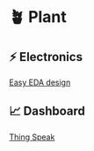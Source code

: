 # 🪴 Plant

## ⚡ Electronics

[Easy EDA design](https://easyeda.com/editor#id=12a974c2c440434495f13cfdb8ba623a)


## 📈 Dashboard

[Thing Speak](https://thingspeak.com/channels/2333205/private_show)
